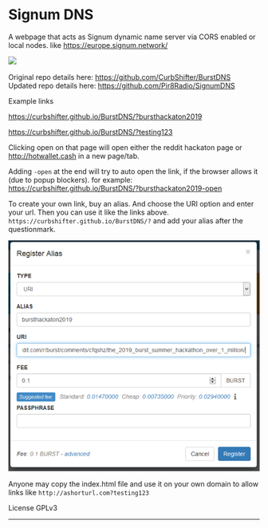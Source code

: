 # Signum DNS

A webpage that acts as Signum dynamic name server via CORS enabled or local nodes. like https://europe.signum.network/

![](https://raw.githubusercontent.com/Pir8Radio/SignumDNS/master/signumdns-logo.png)

Original repo details here: https://github.com/CurbShifter/BurstDNS
Updated repo details here: https://github.com/Pir8Radio/SignumDNS

Example links

https://curbshifter.github.io/BurstDNS/?bursthackaton2019

https://curbshifter.github.io/BurstDNS/?testing123

Clicking open on that page will open either the reddit hackaton page or http://hotwallet.cash in a new page/tab.

Adding `-open` at the end will try to auto open the link, if the browser allows it (due to popup blockers). for example: https://curbshifter.github.io/BurstDNS/?bursthackaton2019-open

To create your own link, buy an alias. And choose the URI option and enter your url. Then you can use it like the links above. `https://curbshifter.github.io/BurstDNS/?` and add your alias after the questionmark.

![](https://raw.githubusercontent.com/CurbShifter/BurstDNS/master/alias-instructions.png)

Anyone may copy the index.html file and use it on your own domain to allow links like `http://ashorturl.com?testing123`

License GPLv3

----
